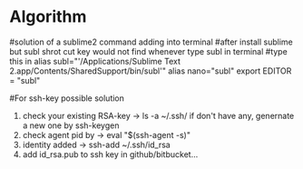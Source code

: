 # Algorithm

#solution of a sublime2 command adding into terminal 
#after install sublime but subl shrot cut key would not find whenever type subl in terminal 
#type this in 
alias subl="'/Applications/Sublime Text 2.app/Contents/SharedSupport/bin/subl'"
alias nano="subl"
export EDITOR = "subl"




#For ssh-key possible solution 
1. check your existing RSA-key  -> ls -a ~/.ssh/
  if don't have any, genernate a new one by ssh-keygen
2. check agent pid by  -> eval "$(ssh-agent -s)"  
3. identity added -> ssh-add ~/.ssh/id_rsa
4. add id_rsa.pub to ssh key in github/bitbucket... 
